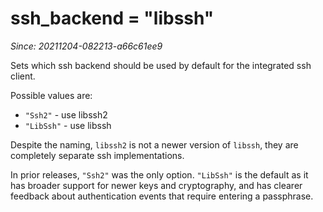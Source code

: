 # ssh_backend = "libssh"

*Since: 20211204-082213-a66c61ee9*

Sets which ssh backend should be used by default for the integrated ssh client.

Possible values are:

* `"Ssh2"` - use libssh2
* `"LibSsh"` - use libssh

Despite the naming, `libssh2` is not a newer version of `libssh`, they are
completely separate ssh implementations.

In prior releases, `"Ssh2"` was the only option.  `"LibSsh"` is the default
as it has broader support for newer keys and cryptography, and has clearer
feedback about authentication events that require entering a passphrase.

